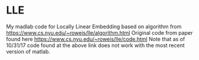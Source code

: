 # LLE

My madlab code for Locally Linear Embedding based on algorithm from https://www.cs.nyu.edu/~roweis/lle/algorithm.html
Original code from paper found here https://www.cs.nyu.edu/~roweis/lle/code.html
Note that as of 10/31/17 code found at the above link does not work with the most recent version of matlab.
